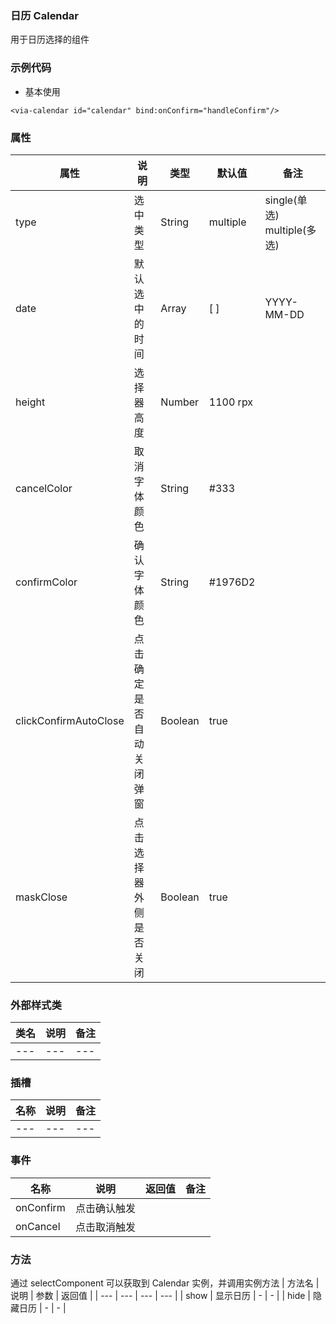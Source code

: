 ### 日历 Calendar  
  用于日历选择的组件


### 示例代码
* 基本使用
```
<via-calendar id="calendar" bind:onConfirm="handleConfirm"/>

```
 
 
 


### 属性
| 属性 | 说明 | 类型 | 默认值 | 备注 |
| --- | --- | --- | --- | --- |
| type | 选中类型 | String | multiple | single(单选) multiple(多选) |
| date | 默认选中的时间 | Array| [  ] |  YYYY-MM-DD | 
| height | 选择器高度 | Number | 1100 rpx | | 
| cancelColor | 取消 字体颜色 | String| #333 | |
| confirmColor | 确认 字体颜色 | String| #1976D2 |  | 
| clickConfirmAutoClose | 点击确定 是否自动关闭 弹窗 | Boolean| true |  | 
| maskClose | 点击选择器外侧是否关闭  | Boolean| true |  | |

### 外部样式类
| 类名 | 说明 | 备注 | 
| --- | --- | --- |
| --- | --- | --- |



### 插槽
| 名称 | 说明 | 备注 |
| --- | --- | --- |
| --- | --- | --- |
 


### 事件
| 名称 | 说明 | 返回值 | 备注 |
| --- | --- | --- | --- |
| onConfirm| 点击确认触发 |  |  |
| onCancel| 点击取消触发 |  |  | |

### 方法
通过 selectComponent 可以获取到 Calendar 实例，并调用实例方法
| 方法名 | 说明 | 参数 | 返回值 |
| --- | --- | --- | --- |
| show | 显示日历 | - | -   |
| hide | 隐藏日历 | - | -   |
 

